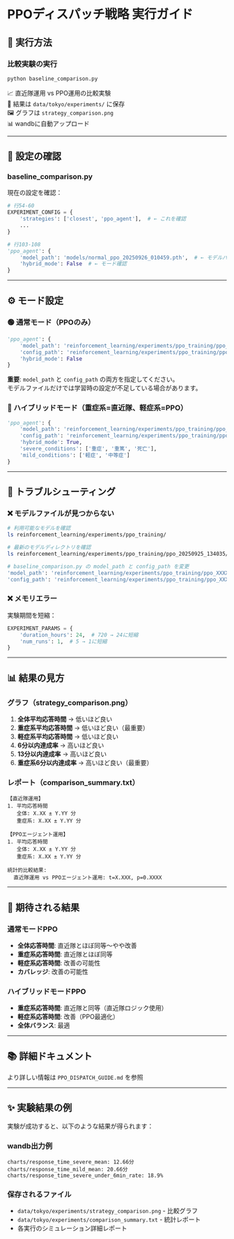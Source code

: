 # PPOディスパッチ戦略 実行ガイド

## 🚀 実行方法

### 比較実験の実行

```bash
python baseline_comparison.py
```

📈 直近隊運用 vs PPO運用の比較実験  
📁 結果は `data/tokyo/experiments/` に保存  
🖼️ グラフは `strategy_comparison.png`  
📊 wandbに自動アップロード

---

## 📝 設定の確認

### baseline_comparison.py

現在の設定を確認：

```python
# 行54-60
EXPERIMENT_CONFIG = {
    'strategies': ['closest', 'ppo_agent'],  # ← これを確認
    ...
}

# 行103-108
'ppo_agent': {
    'model_path': 'models/normal_ppo_20250926_010459.pth',  # ← モデルパス確認
    'hybrid_mode': False  # ← モード確認
}
```

---

## ⚙️ モード設定

### 🟢 通常モード（PPOのみ）

```python
'ppo_agent': {
    'model_path': 'reinforcement_learning/experiments/ppo_training/ppo_XXXXXXXX_XXXXXX/final_model.pth',
    'config_path': 'reinforcement_learning/experiments/ppo_training/ppo_XXXXXXXX_XXXXXX/configs/config.yaml',
    'hybrid_mode': False
}
```

**重要**: `model_path` と `config_path` の両方を指定してください。  
モデルファイルだけでは学習時の設定が不足している場合があります。

### 🔵 ハイブリッドモード（重症系=直近隊、軽症系=PPO）

```python
'ppo_agent': {
    'model_path': 'reinforcement_learning/experiments/ppo_training/ppo_XXXXXXXX_XXXXXX/final_model.pth',
    'config_path': 'reinforcement_learning/experiments/ppo_training/ppo_XXXXXXXX_XXXXXX/configs/config.yaml',
    'hybrid_mode': True,
    'severe_conditions': ['重症', '重篤', '死亡'],
    'mild_conditions': ['軽症', '中等症']
}
```

---

## 🔧 トラブルシューティング

### ❌ モデルファイルが見つからない

```bash
# 利用可能なモデルを確認
ls reinforcement_learning/experiments/ppo_training/

# 最新のモデルディレクトリを確認
ls reinforcement_learning/experiments/ppo_training/ppo_20250925_134035/

# baseline_comparison.py の model_path と config_path を変更
'model_path': 'reinforcement_learning/experiments/ppo_training/ppo_XXXXXXXX_XXXXXX/final_model.pth',
'config_path': 'reinforcement_learning/experiments/ppo_training/ppo_XXXXXXXX_XXXXXX/configs/config.yaml'
```

### ❌ メモリエラー

実験期間を短縮：

```python
EXPERIMENT_PARAMS = {
    'duration_hours': 24,  # 720 → 24に短縮
    'num_runs': 1,  # 5 → 1に短縮
}
```

---

## 📊 結果の見方

### グラフ（strategy_comparison.png）

1. **全体平均応答時間** → 低いほど良い
2. **重症系平均応答時間** → 低いほど良い（最重要）
3. **軽症系平均応答時間** → 低いほど良い
4. **6分以内達成率** → 高いほど良い
5. **13分以内達成率** → 高いほど良い
6. **重症系6分以内達成率** → 高いほど良い（最重要）

### レポート（comparison_summary.txt）

```
【直近隊運用】
1. 平均応答時間
   全体: X.XX ± Y.YY 分
   重症系: X.XX ± Y.YY 分

【PPOエージェント運用】
1. 平均応答時間
   全体: X.XX ± Y.YY 分
   重症系: X.XX ± Y.YY 分

統計的比較結果:
  直近隊運用 vs PPOエージェント運用: t=X.XXX, p=0.XXXX
```

---

## 🎯 期待される結果

### 通常モードPPO

- **全体応答時間**: 直近隊とほぼ同等〜やや改善
- **重症系応答時間**: 直近隊とほぼ同等
- **軽症系応答時間**: 改善の可能性
- **カバレッジ**: 改善の可能性

### ハイブリッドモードPPO

- **重症系応答時間**: 直近隊と同等（直近隊ロジック使用）
- **軽症系応答時間**: 改善（PPO最適化）
- **全体バランス**: 最適

---

## 📚 詳細ドキュメント

より詳しい情報は `PPO_DISPATCH_GUIDE.md` を参照

---

## ✨ 実験結果の例

実験が成功すると、以下のような結果が得られます：

### wandb出力例
```
charts/response_time_severe_mean: 12.66分
charts/response_time_mild_mean: 20.66分
charts/response_time_severe_under_6min_rate: 18.9%
```

### 保存されるファイル
- `data/tokyo/experiments/strategy_comparison.png` - 比較グラフ
- `data/tokyo/experiments/comparison_summary.txt` - 統計レポート
- 各実行のシミュレーション詳細レポート
